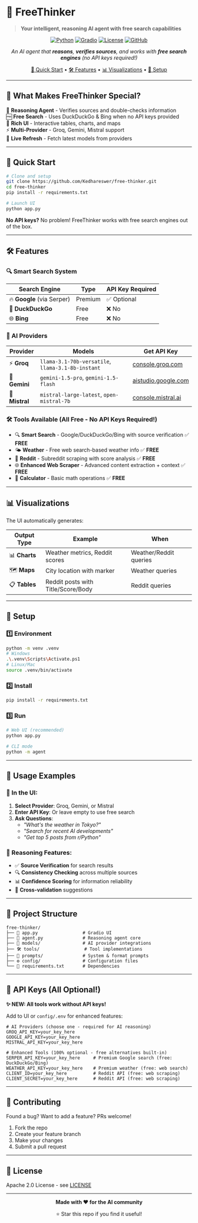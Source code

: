 # 🧠 FreeThinker
> **Your intelligent, reasoning AI agent with free search capabilities**

<div align="center">

[![Python](https://img.shields.io/badge/Python-3.12+-3776ab?style=for-the-badge&logo=python&logoColor=white)](https://python.org)
[![Gradio](https://img.shields.io/badge/Gradio-UI-ff7c00?style=for-the-badge&logo=gradio&logoColor=white)](https://gradio.app)
[![License](https://img.shields.io/badge/License-Apache_2.0-blue?style=for-the-badge)](https://github.com/Kedhareswer/free-thinker/blob/main/LICENSE)
[![GitHub](https://img.shields.io/badge/GitHub-Kedhareswer-181717?style=for-the-badge&logo=github)](https://github.com/Kedhareswer/free-thinker)

*An AI agent that **reasons**, **verifies sources**, and works with **free search engines** (no API keys required!)*

[🚀 Quick Start](#-quick-start) • [🛠️ Features](#-features) • [📊 Visualizations](#-visualizations) • [🔧 Setup](#-setup)

</div>

---

## 🌟 What Makes FreeThinker Special?

🧠 **Reasoning Agent** - Verifies sources and double-checks information  
🆓 **Free Search** - Uses DuckDuckGo & Bing when no API keys provided  
🎨 **Rich UI** - Interactive tables, charts, and maps  
⚡ **Multi-Provider** - Groq, Gemini, Mistral support  
🔄 **Live Refresh** - Fetch latest models from providers  

---

## 🚀 Quick Start

```bash
# Clone and setup
git clone https://github.com/Kedhareswer/free-thinker.git
cd free-thinker
pip install -r requirements.txt

# Launch UI
python app.py
```

**No API keys?** No problem! FreeThinker works with free search engines out of the box.

---

## 🛠️ Features

### 🔍 Smart Search System
| Search Engine | Type | API Key Required |
|---|---|---|
| 🔥 **Google** (via Serper) | Premium | ✅ Optional |
| 🦆 **DuckDuckGo** | Free | ❌ No |
| 🌐 **Bing** | Free | ❌ No |

### 🤖 AI Providers
| Provider | Models | Get API Key |
|---|---|---|
| ⚡ **Groq** | `llama-3.1-70b-versatile`, `llama-3.1-8b-instant` | [console.groq.com](https://console.groq.com/keys) |
| 🤖 **Gemini** | `gemini-1.5-pro`, `gemini-1.5-flash` | [aistudio.google.com](https://aistudio.google.com/app/apikey) |
| 🦙 **Mistral** | `mistral-large-latest`, `open-mistral-7b` | [console.mistral.ai](https://console.mistral.ai/api-keys/) |

### 🛠️ Tools Available (All Free - No API Keys Required!)
- 🔍 **Smart Search** - Google/DuckDuckGo/Bing with source verification ✅ **FREE**
- 🌤️ **Weather** - Free web search-based weather info ✅ **FREE**
- 📱 **Reddit** - Subreddit scraping with score analysis ✅ **FREE**
- 🌐 **Enhanced Web Scraper** - Advanced content extraction + context ✅ **FREE**
- 🧮 **Calculator** - Basic math operations ✅ **FREE**

---

## 📊 Visualizations

The UI automatically generates:

| Output Type | Example | When |
|---|---|---|
| 📊 **Charts** | Weather metrics, Reddit scores | Weather/Reddit queries |
| 🗺️ **Maps** | City location with marker | Weather queries |
| 📋 **Tables** | Reddit posts with Title/Score/Body | Reddit queries |

---

## 🔧 Setup

### 1️⃣ Environment
```bash
python -m venv .venv
# Windows
.\.venv\Scripts\Activate.ps1
# Linux/Mac  
source .venv/bin/activate
```

### 2️⃣ Install
```bash
pip install -r requirements.txt
```

### 3️⃣ Run
```bash
# Web UI (recommended)
python app.py

# CLI mode
python -m agent
```

---

## 🎯 Usage Examples

### 💬 In the UI:
1. **Select Provider**: Groq, Gemini, or Mistral
2. **Enter API Key**: Or leave empty to use free search
3. **Ask Questions**: 
   - *"What's the weather in Tokyo?"*
   - *"Search for recent AI developments"*  
   - *"Get top 5 posts from r/Python"*

### 🧠 Reasoning Features:
- ✅ **Source Verification** for search results
- 🔍 **Consistency Checking** across multiple sources  
- 📊 **Confidence Scoring** for information reliability
- 🔄 **Cross-validation** suggestions

---

## 📁 Project Structure

```
free-thinker/
├── 🎨 app.py                 # Gradio UI
├── 🧠 agent.py               # Reasoning agent core
├── 🤖 models/                # AI provider integrations
├── 🛠️ tools/                 # Tool implementations  
├── 💬 prompts/               # System & format prompts
├── ⚙️ config/                # Configuration files
└── 📄 requirements.txt       # Dependencies
```

---

## 🔐 API Keys (All Optional!)

**✨ NEW: All tools work without API keys!** 

Add to UI or `config/.env` for enhanced features:

```env
# AI Providers (choose one - required for AI reasoning)
GROQ_API_KEY=your_key_here
GOOGLE_API_KEY=your_key_here  
MISTRAL_API_KEY=your_key_here

# Enhanced Tools (100% optional - free alternatives built-in)
SERPER_API_KEY=your_key_here     # Premium Google search (free: DuckDuckGo/Bing)
WEATHER_API_KEY=your_key_here    # Premium weather (free: web search)
CLIENT_ID=your_key_here          # Reddit API (free: web scraping) 
CLIENT_SECRET=your_key_here      # Reddit API (free: web scraping)
```

---

## 🤝 Contributing

Found a bug? Want to add a feature? PRs welcome!

1. Fork the repo
2. Create your feature branch
3. Make your changes
4. Submit a pull request

---

## 📄 License

Apache 2.0 License - see [LICENSE](https://github.com/Kedhareswer/free-thinker/blob/main/LICENSE)

---

<div align="center">

**Made with ❤️ for the AI community**

⭐ Star this repo if you find it useful!

</div>
